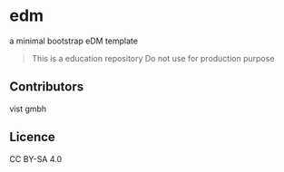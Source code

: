 # edm
a minimal bootstrap eDM template

> This is a education repository
> Do not use for production purpose

## Contributors
vist gmbh

## Licence
CC BY-SA 4.0
